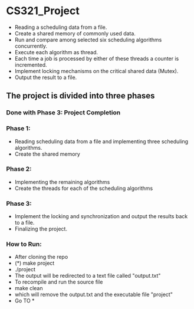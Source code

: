 # CS321_Project
  - Reading a scheduling data from a file.
  - Create a shared memory of commonly used data.
  - Run and compare among selected six scheduling algorithms concurrently.
  - Execute each algorithm as thread.
  - Each time a job is processed by either of these threads a counter is incremented.
  - Implement locking mechanisms on the critical shared data (Mutex).
  - Output the result to a file.
  
## The project is divided into three phases
### Done with Phase 3: Project Completion

### Phase 1:
  - Reading scheduling data from a file and implementing three scheduling algorithms.
  - Create the shared memory
### Phase 2:
  - Implementing the remaining algorithms 
  - Create the threads for each of the scheduling algorithms 
### Phase 3:
  - Implement the locking and synchronization and output the results back to a file.
  - Finalizing the project.

### How to Run:
  - After cloning the repo
  - (*) make project
  - ./project
  - The output will be redirected to a text file called "output.txt"
  - To recompile and run the source file
  - make clean
  - which will remove the output.txt and the executable file "project"
  - Go TO *
